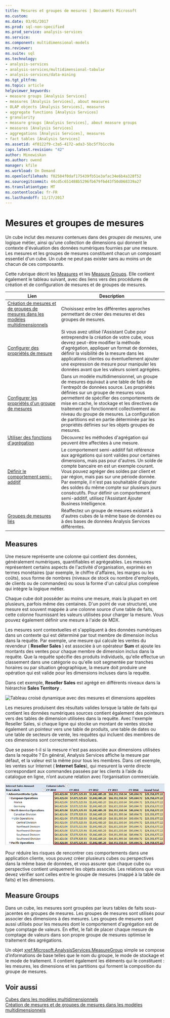 ```yaml
---
title: Mesures et groupes de mesures | Documents Microsoft
ms.custom: 
ms.date: 03/01/2017
ms.prod: sql-non-specified
ms.prod_service: analysis-services
ms.service: 
ms.component: multidimensional-models
ms.reviewer: 
ms.suite: sql
ms.technology:
- analysis-services
- analysis-services/multidimensional-tabular
- analysis-services/data-mining
ms.tgt_pltfrm: 
ms.topic: article
helpviewer_keywords:
- measure groups [Analysis Services]
- measures [Analysis Services], about measures
- OLAP objects [Analysis Services], measures
- aggregate functions [Analysis Services]
- granularity
- measure groups [Analysis Services], about measure groups
- measures [Analysis Services]
- aggregations [Analysis Services], measures
- fact tables [Analysis Services]
ms.assetid: 4f0122f9-c3a5-4172-ada3-5bc5f7b1cc9a
caps.latest.revision: "42"
author: Minewiskan
ms.author: owend
manager: kfile
ms.workload: On Demand
ms.openlocfilehash: f02584f0daf175439fb51e3afac34e6b4a328f52
ms.sourcegitcommit: 44cd5c651488b5296fb679f6d43f50d068339a27
ms.translationtype: MT
ms.contentlocale: fr-FR
ms.lasthandoff: 11/17/2017
---
```

# <a name="measures-and-measure-groups"></a>Mesures et groupes de mesures
  Un cube inclut des *mesures* contenues dans des *groupes de mesures*, une logique métier, ainsi qu'une collection de dimensions qui donnent le contexte d'évaluation des données numériques fournies par une mesure. Les mesures et les groupes de mesures constituent chacun un composant essentiel d'un cube. Un cube ne peut pas exister sans au moins un de chacun de ces composants.  
  
 Cette rubrique décrit les [Measures](#bkmk_measure) et les [Measure Groups](#bkmk_mg). Elle contient également le tableau suivant, avec des liens vers des procédures de création et de configuration de mesures et de groupes de mesures.  
  
|**Lien**|**Description**|  
|--------------|---------------------|  
|[Création de mesures et de groupes de mesures dans les modèles multidimensionnels](../../analysis-services/multidimensional-models/create-measures-and-measure-groups-in-multidimensional-models.md)|Choisissez entre les différentes approches permettant de créer des mesures et des groupes de mesures.|  
|[Configurer des propriétés de mesure](../../analysis-services/multidimensional-models/configure-measure-properties.md)|Si vous avez utilisé l'Assistant Cube pour entreprendre la création de votre cube, vous devrez peut-être modifier la méthode d'agrégation, appliquer un format de données, définir la visibilité de la mesure dans les applications clientes ou éventuellement ajouter une expression de mesure pour manipuler les données avant que les valeurs soient agrégées.|  
|[Configurer les propriétés d'un groupe de mesures](../../analysis-services/multidimensional-models/configure-measure-group-properties.md)|Dans un modèle multidimensionnel, un groupe de mesures équivaut à une table de faits de l'entrepôt de données source. Les propriétés définies sur un groupe de mesures vous permettent de spécifier des comportements de mise en cache, le stockage et les directives de traitement qui fonctionnent collectivement au niveau du groupe de mesures. La configuration de partitions est en partie déterminée par les propriétés définies sur les objets groupes de mesures.|  
|[Utiliser des fonctions d'agrégation](../../analysis-services/multidimensional-models/use-aggregate-functions.md)|Découvrez les méthodes d'agrégation qui peuvent être affectées à une mesure.|  
|[Définir le comportement semi-additif](../../analysis-services/multidimensional-models/define-semiadditive-behavior.md)|Le comportement semi-additif fait référence aux agrégations qui sont valides pour certaines dimensions, mais pas pour d'autres. Un solde de compte bancaire en est un exemple courant. Vous pouvez agréger des soldes par client et par région, mais pas sur une période donnée. Par exemple, il n'est pas souhaitable d'ajouter des soldes du même compte sur plusieurs jours consécutifs. Pour définir un comportement semi-additif, utilisez l'Assistant Ajouter Business Intelligence.|  
|[Groupes de mesures liés](../../analysis-services/multidimensional-models/linked-measure-groups.md)|Réaffectez un groupe de mesures existant à d'autres cubes de la même base de données ou à des bases de données Analysis Services différentes.|  
  
##  <a name="bkmk_measure"></a> Measures  
 Une mesure représente une colonne qui contient des données, généralement numériques, quantifiables et agrégeables. Les mesures représentent certains aspects de l'activité d'organisation, exprimés en termes monétaires (par exemple, le chiffre d'affaires, les marges ou les coûts), sous forme de nombres (niveaux de stock ou nombre d'employés, de clients ou de commandes) ou sous la forme d'un calcul plus complexe qui intègre la logique métier.  
  
 Chaque cube doit posséder au moins une mesure, mais la plupart en ont plusieurs, parfois même des centaines. D'un point de vue structurel, une mesure est souvent mappée à une colonne source d'une table de faits, cette colonne fournissant les valeurs utilisées pour charger la mesure. Vous pouvez également définir une mesure à l'aide de MDX.  
  
 Les mesures sont contextuelles et s'appliquent à des données numériques dans un contexte qui est déterminé par tout membre de dimension inclus dans la requête. Par exemple, une mesure qui calcule les ventes du revendeur ( **Reseller Sales** ) est associée à un opérateur **Sum** et ajoute les montants des ventes pour chaque membre de dimension inclus dans la requête. Que la requête spécifie des produits individuels, qu'elle effectue un classement dans une catégorie ou qu'elle soit segmentée par tranches horaires ou par situation géographique, la mesure doit produire une opération qui est valide pour les dimensions incluses dans la requête.  
  
 Dans cet exemple, **Reseller Sales** est agrégé en différents niveaux dans la hiérarchie **Sales Territory** .  
  
 ![Tableau croisé dynamique avec des mesures et dimensions appelées](../../analysis-services/multidimensional-models/media/ssas-keyconcepts-pivot1-measures-dimensions.png "tableau croisé dynamique avec des mesures et dimensions appelées")  
  
 Les mesures produisent des résultats valides lorsque la table de faits qui contient les données numériques sources contient également des pointeurs vers des tables de dimension utilisées dans la requête. Avec l'exemple Reseller Sales, si chaque ligne qui stocke un montant de ventes stocke également un pointeur vers une table de produits, une table de dates ou une table de secteurs de vente, les requêtes qui incluent des membres de ces dimensions sont correctement résolues.  
  
 Que se passe-t-il si la mesure n'est pas associée aux dimensions utilisées dans la requête ? En général, Analysis Services affiche la mesure par défaut, et la valeur est la même pour tous les membres. Dans cet exemple, les ventes sur Internet ( **Internet Sales**), qui mesurent la vente directe correspondant aux commandes passées par les clients à l’aide du catalogue en ligne, n’ont aucune relation avec l’organisation commerciale.  
  
 ![Valeurs de mesure de tableau croisé dynamique affichant répétées](../../analysis-services/multidimensional-models/media/ssas-unrelatedmeasure.PNG "tableau croisé dynamique affichant répétées des valeurs de mesure")  
  
 Pour réduire les risques de rencontrer ces comportements dans une application cliente, vous pouvez créer plusieurs cubes ou perspectives dans la même base de données, et vous assurer que chaque cube ou perspective contient uniquement les objets associés. Les relations que vous devez vérifier sont celles entre le groupe de mesures (mappé à la table de faits) et les dimensions.  
  
##  <a name="bkmk_mg"></a> Measure Groups  
 Dans un cube, les mesures sont groupées par leurs tables de faits sous-jacentes en groupes de mesures. Les groupes de mesures sont utilisés pour associer des dimensions à des mesures. Les groupes de mesures sont aussi utilisés pour les mesures dont le comportement d'agrégation est de type comptage de valeurs. En effet, le fait de placer chaque mesure de comptage de valeurs dans son propre groupe de mesures optimise le traitement des agrégations.  
  
 Un objet <xref:Microsoft.AnalysisServices.MeasureGroup> simple se compose d’informations de base telles que le nom du groupe, le mode de stockage et le mode de traitement. Il contient également les éléments qui le constituent : les mesures, les dimensions et les partitions qui forment la composition du groupe de mesures.  
  
## <a name="see-also"></a>Voir aussi  
 [Cubes dans les modèles multidimensionnels](../../analysis-services/multidimensional-models/cubes-in-multidimensional-models.md)   
 [Création de mesures et de groupes de mesures dans les modèles multidimensionnels](../../analysis-services/multidimensional-models/create-measures-and-measure-groups-in-multidimensional-models.md)  
  
  
